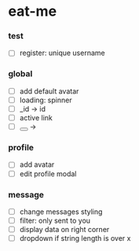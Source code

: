 # eat-me

### test
- [ ] register: unique username

### global
- [ ] add default avatar
- [ ] loading: spinner
- [ ] _id -> id
- [ ] active link
- [ ] <Button><Link/></Button> -> <Link/>

### profile
- [ ] add avatar
- [ ] edit profile modal

### message
- [ ] change messages styling
- [ ] filter: only sent to you
- [ ] display data on right corner
- [ ] dropdown if string length is over x
